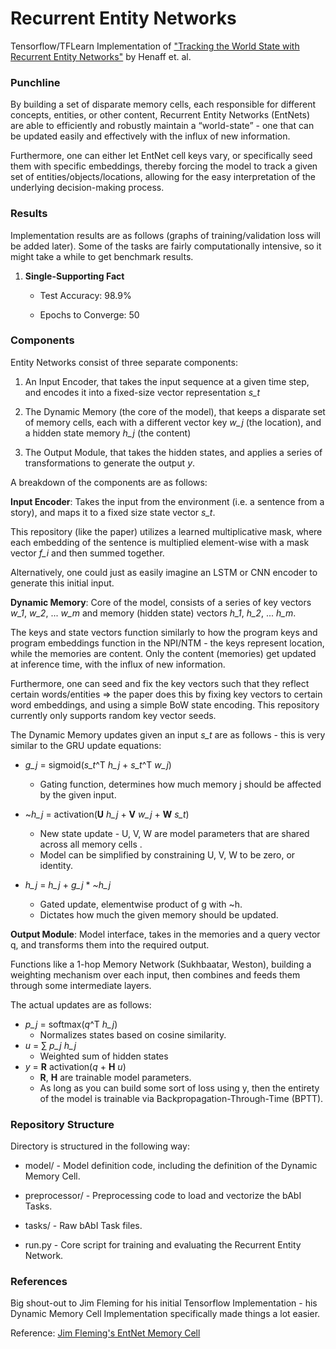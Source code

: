 # Recurrent Entity Networks
Tensorflow/TFLearn Implementation of ["Tracking the World State with Recurrent Entity Networks"](https://arxiv.org/abs/1612.03969) by Henaff et. al.

### Punchline ###
By building a set of disparate memory cells, each responsible for different concepts, entities, or other content, Recurrent Entity Networks (EntNets) are able to efficiently and robustly maintain a “world-state” - one that can be updated easily and effectively with the influx of new information. 

Furthermore, one can either let EntNet cell keys vary, or specifically seed them with specific embeddings, thereby forcing the model to track a given set of entities/objects/locations, allowing for the easy interpretation of the underlying decision-making process.

### Results ###
Implementation results are as follows (graphs of training/validation loss will be added later). Some of the tasks 
are fairly computationally intensive, so it might take a while to get benchmark results.

1) **Single-Supporting Fact**

    + Test Accuracy: 98.9\%
    
    + Epochs to Converge: 50


### Components ###

Entity Networks consist of three separate components:

1) An Input Encoder, that takes the input sequence at a given time step, and encodes it into a fixed-size vector representation *s_t*

2) The Dynamic Memory (the core of the model), that keeps a disparate set of memory cells, each with a different vector key *w_j* (the location), and a hidden state memory *h_j* (the content)

3) The Output Module, that takes the hidden states, and applies a series of transformations to generate the output *y*.

A breakdown of the components are as follows:

**Input Encoder**: Takes the input from the environment (i.e. a sentence from a story), and maps it to a fixed size state vector *s_t*.

This repository (like the paper) utilizes a learned multiplicative mask, where each embedding of the sentence is multiplied element-wise with a mask vector *f_i* and then summed together. 

Alternatively, one could just as easily imagine an LSTM or CNN encoder to generate this initial input.

**Dynamic Memory**: Core of the model, consists of a series of key vectors *w_1*, *w_2*, ... *w_m* and memory (hidden state) vectors *h_1*, *h_2*, ... *h_m*.

The keys and state vectors function similarly to how the program keys and program embeddings function in the NPI/NTM - the keys represent location, while the memories are content.
Only the content (memories) get updated at inference time, with the influx of new information. 

Furthermore, one can seed and fix the key vectors such that they reflect certain words/entities => the paper does this by fixing key vectors to certain word embeddings, and using a simple BoW state encoding.
This repository currently only supports random key vector seeds.

The Dynamic Memory updates given an input *s_t* are as follows - this is very similar to the GRU update equations:

+ *g_j*  =  sigmoid(*s_t*^T *h_j* + *s_t*^T *w_j*) 
    - Gating function, determines how much memory j should be affected by the given input.

+ ~*h_j*  = activation(**U** *h_j* + **V** *w_j* + **W** *s_t*) 
    - New state update - U, V, W are model parameters that are shared across all memory cells .
    - Model can be simplified by constraining U, V, W to be zero, or identity.

+ *h_j*   =  *h_j*  + *g_j* * *~h_j* 
    - Gated update, elementwise product of g with ~h.
    - Dictates how much the given memory should be updated.

**Output Module**: Model interface, takes in the memories and a query vector q, and transforms them into the required output.

Functions like a 1-hop Memory Network (Sukhbaatar, Weston), building a weighting mechanism over each input, then combines and feeds them through some intermediate layers. 

The actual updates are as follows:

+ *p_j*  =  softmax(*q*^T *h_j*)
    - Normalizes states based on cosine similarity.
+ *u* = ∑ *p_j* *h_j* 
    - Weighted sum of hidden states
+ *y* = **R** activation(*q* + **H** *u*) 
    - **R**, **H** are trainable model parameters.
    - As long as you can build some sort of loss using y, then the entirety of the model is trainable via Backpropagation-Through-Time (BPTT).

### Repository Structure ###
Directory is structured in the following way:

+ model/ - Model definition code, including the definition of the Dynamic Memory Cell.

+ preprocessor/ - Preprocessing code to load and vectorize the bAbI Tasks.

+ tasks/ - Raw bAbI Task files.

+ run.py - Core script for training and evaluating the Recurrent Entity Network. 

### References ###
Big shout-out to Jim Fleming for his initial Tensorflow Implementation - his Dynamic Memory Cell Implementation 
specifically made things a lot easier.

Reference: [Jim Fleming's EntNet Memory Cell](https://github.com/jimfleming/recurrent-entity-networks/blob/master/entity_networks/dynamic_memory_cell.py)
